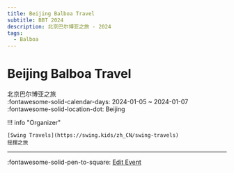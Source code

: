 ```yaml
---
title: Beijing Balboa Travel
subtitle: BBT 2024
description: 北京巴尔博亚之旅 - 2024
tags:
  - Balboa
---
```


# Beijing Balboa Travel 

北京巴尔博亚之旅  
:fontawesome-solid-calendar-days: 2024-01-05 ~ 2024-01-07  
:fontawesome-solid-location-dot: Beijing  

!!! info "Organizer"

    [Swing Travels](https://swing.kids/zh_CN/swing-travels)  
    摇摆之旅  

---

:fontawesome-solid-pen-to-square: [Edit Event](https://github.com/swingdance/events/issues/new?assignees=&labels=update+event&projects=&template=03-update_entity.yml&title=Update%20Event%3A%202024%2Fzh_CN%20%E2%80%A2%20Beijing%20Balboa%20Travel&region=zh_CN&year=2024&id=beijing-balboa-travel-2024&name=Beijing%20Balboa%20Travel&org_id=swing-travels)
